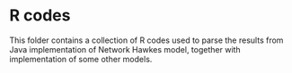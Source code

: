 # R codes
This folder contains a collection of R codes used to parse the results from Java implementation of Network Hawkes model, together with implementation of some other models.